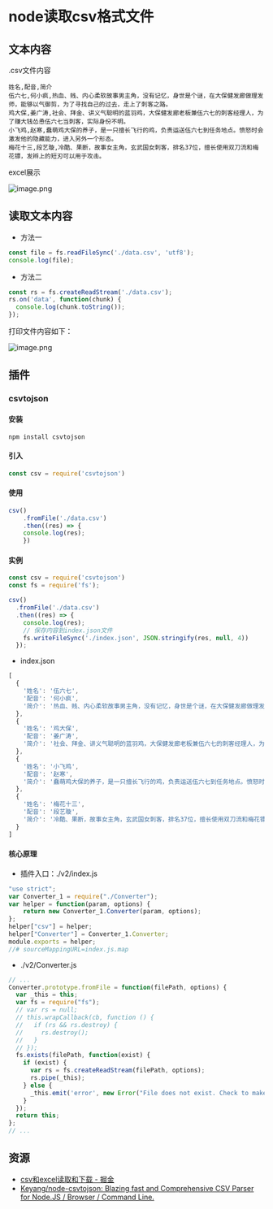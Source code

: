 # node读取csv格式文件

## 文本内容

.csv文件内容

```plain
姓名,配音,简介
伍六七,何小疯,热血、贱、内心柔软故事男主角，没有记忆，身世是个谜，在大保健发廊做理发师，能够以气御剪，为了寻找自己的过去，走上了刺客之路。
鸡大保,姜广涛,社会、拜金、讲义气聪明的蓝羽鸡，大保健发廊老板兼伍六七的刺客经理人，为了赚大钱怂恿伍六七当刺客，实际身份不明。
小飞鸡,赵寒,蠢萌鸡大保的养子，是一只擅长飞行的鸡，负责运送伍六七到任务地点。愤怒时会激发他的隐藏能力，进入另外一个形态。
梅花十三,段艺璇,冷酷、果断，故事女主角，玄武国女刺客，排名37位，擅长使用双刀流和梅花镖，发辫上的短刃可以用于攻击。
```

excel展示

![image.png](https://www.zzcyes.com/images/node-csv-202109291707062.png)

## 读取文本内容

- 方法一

```javascript
const file = fs.readFileSync('./data.csv', 'utf8');
console.log(file);
```

- 方法二

```javascript
const rs = fs.createReadStream('./data.csv');
rs.on('data', function(chunk) {
  console.log(chunk.toString());
});
```

打印文件内容如下：

![image.png](https://www.zzcyes.com/images/node-csv-202109291710033.png)

## 插件

### csvtojson

#### 安装

```shell
npm install csvtojson
```

#### 引入

```javascript
const csv = require('csvtojson')
```

#### 使用

```javascript
csv()
	.fromFile('./data.csv')
	.then((res) => {
  	console.log(res);
	})
```

#### 实例

```javascript
const csv = require('csvtojson')
const fs = require('fs');

csv()
  .fromFile('./data.csv')
  .then((res) => {
    console.log(res);
    // 保存内容到index.json文件
    fs.writeFileSync('./index.json', JSON.stringify(res, null, 4))
  });
```

- index.json

```javascript
[
  {
    '姓名': '伍六七',
    '配音': '何小疯',
    '简介': '热血、贱、内心柔软故事男主角，没有记忆，身世是个谜，在大保健发廊做理发师，能够以气御剪，为了寻找自己的过去，走上了刺客之路。'
  },
  {
    '姓名': '鸡大保',
    '配音': '姜广涛',
    '简介': '社会、拜金、讲义气聪明的蓝羽鸡，大保健发廊老板兼伍六七的刺客经理人，为了赚大钱怂恿伍六七当刺客，实际身份不明。'
  },
  {
    '姓名': '小飞鸡',
    '配音': '赵寒',
    '简介': '蠢萌鸡大保的养子，是一只擅长飞行的鸡，负责运送伍六七到任务地点。愤怒时会激发他的隐藏能力，进入另外一个形态。'
  },
  {
    '姓名': '梅花十三',
    '配音': '段艺璇',
    '简介': '冷酷、果断，故事女主角，玄武国女刺客，排名37位，擅长使用双刀流和梅花镖，发辫上的短刃可以用于攻击。'
  }
]
```

#### 核心原理

- 插件入口：./v2/index.js

```javascript
"use strict";
var Converter_1 = require("./Converter");
var helper = function(param, options) {
    return new Converter_1.Converter(param, options);
};
helper["csv"] = helper;
helper["Converter"] = Converter_1.Converter;
module.exports = helper;
//# sourceMappingURL=index.js.map
```

- ./v2/Converter.js

```javascript
// ...
Converter.prototype.fromFile = function(filePath, options) {
  var _this = this;
  var fs = require("fs");
  // var rs = null;
  // this.wrapCallback(cb, function () {
  //   if (rs && rs.destroy) {
  //     rs.destroy();
  //   }
  // });
  fs.exists(filePath, function(exist) {
    if (exist) {
      var rs = fs.createReadStream(filePath, options);
      rs.pipe(_this);
    } else {
      _this.emit('error', new Error("File does not exist. Check to make sure the file path to your csv is correct."));
    }
  });
  return this;
};
// ... 
```

## 资源

- [csv和excel读取和下载 - 掘金](https://juejin.cn/post/6844903619846897672)
- [Keyang/node-csvtojson: Blazing fast and Comprehensive CSV Parser for Node.JS / Browser / Command Line.](https://github.com/Keyang/node-csvtojson)
